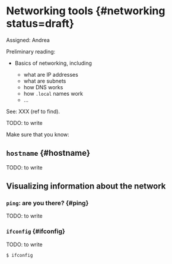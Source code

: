 # Networking tools {#networking status=draft}

Assigned: Andrea

<div class='requirements' markdown="1">

Preliminary reading:

- Basics of networking, including

    - what are IP addresses
    - what are subnets
    - how DNS works
    - how `.local` names work
    - ...

See: XXX (ref to find).

</div>


TODO: to write

Make sure that you know:



## `hostname` {#hostname}

TODO: to write


## Visualizing information about the network

### `ping`: are you there? {#ping}

TODO: to write

### `ifconfig` {#ifconfig}

TODO: to write

    $ ifconfig
